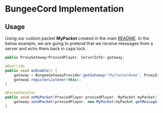 BungeeCord Implementation
============

Usage
-----

Using our custom packet **MyPacket** created in the main [README](/README.md#creating-packets).
In the below example, we are going to pretend that we receive messages from a server and echo them back in caps lock.

```java
public ProxyGateway<ProxiedPlayer, ServerInfo> gateway;

@Override
public void onEnable() {
    gateway = BungeeGatewayProvider.getGateway("MyChannelName", ProxySide.SERVER, this);
    gateway.registerListener(this);
}

@PacketHandler
public void onMyPacket(ProxiedPlayer proxiedPlayer, MyPacket myPacket) {
    gateway.sendPacket(proxiedPlayer, new MyPacket(myPacket.getMessage().toUpperCase()));
}
```